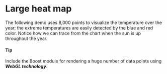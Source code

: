 # Large heat map
The following demo uses 8,000 points to visualize the temperature over the year; the extreme temperatures are easily detected by the blue and red color. Notice how we can trace from the chart when the sun is up throughout the year.

####  Tip
Include the Boost module for rendering a huge number of data points using ***WebGL technology***. 
